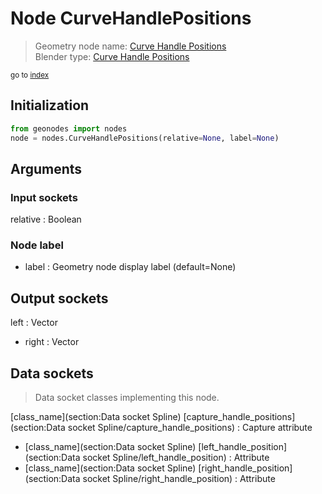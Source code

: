 
# Node CurveHandlePositions

> Geometry node name: [Curve Handle Positions](https://docs.blender.org/manual/en/latest/modeling/geometry_nodes/material/curve_handle_positions.html)<br>
  Blender type: [Curve Handle Positions](https://docs.blender.org/api/current/bpy.types.GeometryNodeInputCurveHandlePositions.html)
  
<sub>go to [index](/docs/index.md)</sub>

## Initialization

```python
from geonodes import nodes
node = nodes.CurveHandlePositions(relative=None, label=None)
```



## Arguments


### Input sockets

relative : Boolean

### Node label

- label : Geometry node display label (default=None)

## Output sockets

left : Vector
- right : Vector

## Data sockets

> Data socket classes implementing this node.
  
[class_name](section:Data socket Spline) [capture_handle_positions](section:Data socket Spline/capture_handle_positions) : Capture attribute
- [class_name](section:Data socket Spline) [left_handle_position](section:Data socket Spline/left_handle_position) : Attribute
- [class_name](section:Data socket Spline) [right_handle_position](section:Data socket Spline/right_handle_position) : Attribute
  
